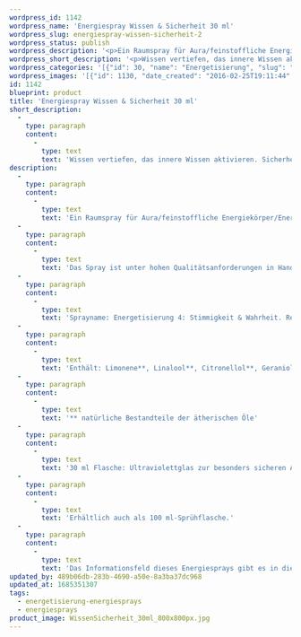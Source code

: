 ```yaml
---
wordpress_id: 1142
wordpress_name: 'Energiespray Wissen & Sicherheit 30 ml'
wordpress_slug: energiespray-wissen-sicherheit-2
wordpress_status: publish
wordpress_description: '<p>Ein Raumspray für Aura/feinstoffliche Energiekörper/Energiefelder in Räumen mit einem aktivierbaren Informationsfeld zu Wissen und Sicherheit sowie dem energetischen Zugang zu den dazugehörigen universellen Wissenspools.</p><p>Das Spray ist unter hohen Qualitätsanforderungen in Handarbeit in Deutschland hergestellt aus mehrfach gereinigtem und energetisiertem Wasser (76%, konserviert mit 96%igem Weingeist (24%). Abgestimmt auf die Energie ist die Komposition von naturreinen ätherischen Ölen* (Duftrichtung: umhüllend, tief).</p><p>Sprayname: Energetisierung 4: Stimmigkeit &amp; Wahrheit. Reihe: Energetisierung</p><p>Enthält: Limonene**, Linalool**, Citronellol**, Geraniol**, Citral**<br />** natürliche Bestandteile der ätherischen Öle</p><p>30 ml Flasche: Ultraviolettglas zur besonders sicheren Aufbewahrung mit hochwertigem, goldfarbenen Metallpumpzerstäuber (Steigrohr: Plastik). Etikett: Wasserfest, leicht energetisiert mit dem Informationsfeld des Airsprays.</p><p>Erhältlich auch als 100 ml-Sprühflasche.</p><p>Das Informationsfeld dieses Energiesprays gibt es in diesem Shop auch als <a href="https://my.feenbaum.de/produkt-kategorie/energiebilder/fotokarten/energetisierung-fotokarten/">Fotokarte</a>, <a href="https://my.feenbaum.de/produkt-kategorie/energiebilder/wandbilder/energetisierung/">Wandbild</a> und <a href="https://my.feenbaum.de/produkt-kategorie/energiekissen/energetisierung-energiekissen/">Energiekissen</a></p><p><a href="https://my.feenbaum.de/anwendung-energiesprays/">Anwendungshinweise</a></p>'
wordpress_short_description: '<p>Wissen vertiefen, das innere Wissen aktivieren. Sicherheit aus echtem Wissen heraus entwickeln</p>'
wordpress_categories: '[{"id": 30, "name": "Energetisierung", "slug": "energetisierung-energiesprays"}, {"id": 29, "name": "Energiesprays", "slug": "energiesprays"}]'
wordpress_images: '[{"id": 1130, "date_created": "2016-02-25T19:11:44", "date_created_gmt": "2016-02-25T17:11:44", "date_modified": "2016-02-25T19:11:44", "date_modified_gmt": "2016-02-25T17:11:44", "src": "https://my.feenbaum.de/wp-content/uploads/2016/02/WissenSicherheit_30ml_800x800px.jpg", "name": "WissenSicherheit_30ml_800x800px", "alt": ""}, {"id": 994, "date_created": "2016-02-25T01:52:57", "date_created_gmt": "2016-02-24T23:52:57", "date_modified": "2016-02-25T01:52:57", "date_modified_gmt": "2016-02-24T23:52:57", "src": "https://my.feenbaum.de/wp-content/uploads/2016/02/4-Wissen-Sicherheit_800x800-W-1.jpg", "name": "4-Wissen-Sicherheit_800x800-W", "alt": ""}]'
id: 1142
blueprint: product
title: 'Energiespray Wissen & Sicherheit 30 ml'
short_description:
  -
    type: paragraph
    content:
      -
        type: text
        text: 'Wissen vertiefen, das innere Wissen aktivieren. Sicherheit aus echtem Wissen heraus entwickeln'
description:
  -
    type: paragraph
    content:
      -
        type: text
        text: 'Ein Raumspray für Aura/feinstoffliche Energiekörper/Energiefelder in Räumen mit einem aktivierbaren Informationsfeld zu Wissen und Sicherheit sowie dem energetischen Zugang zu den dazugehörigen universellen Wissenspools.'
  -
    type: paragraph
    content:
      -
        type: text
        text: 'Das Spray ist unter hohen Qualitätsanforderungen in Handarbeit in Deutschland hergestellt aus mehrfach gereinigtem und energetisiertem Wasser (76%, konserviert mit 96%igem Weingeist (24%). Abgestimmt auf die Energie ist die Komposition von naturreinen ätherischen Ölen* (Duftrichtung: umhüllend, tief).'
  -
    type: paragraph
    content:
      -
        type: text
        text: 'Sprayname: Energetisierung 4: Stimmigkeit & Wahrheit. Reihe: Energetisierung'
  -
    type: paragraph
    content:
      -
        type: text
        text: 'Enthält: Limonene**, Linalool**, Citronellol**, Geraniol**, Citral**'
  -
    type: paragraph
    content:
      -
        type: text
        text: '** natürliche Bestandteile der ätherischen Öle'
  -
    type: paragraph
    content:
      -
        type: text
        text: '30 ml Flasche: Ultraviolettglas zur besonders sicheren Aufbewahrung mit hochwertigem, goldfarbenen Metallpumpzerstäuber (Steigrohr: Plastik). Etikett: Wasserfest, leicht energetisiert mit dem Informationsfeld des Airsprays.'
  -
    type: paragraph
    content:
      -
        type: text
        text: 'Erhältlich auch als 100 ml-Sprühflasche.'
  -
    type: paragraph
    content:
      -
        type: text
        text: 'Das Informationsfeld dieses Energiesprays gibt es in diesem Shop auch als Fotokarte, Wandbild und Energiekissen'
updated_by: 489b06db-283b-4690-a50e-8a3ba37dc968
updated_at: 1685351307
tags:
  - energetisierung-energiesprays
  - energiesprays
product_image: WissenSicherheit_30ml_800x800px.jpg
---
```

